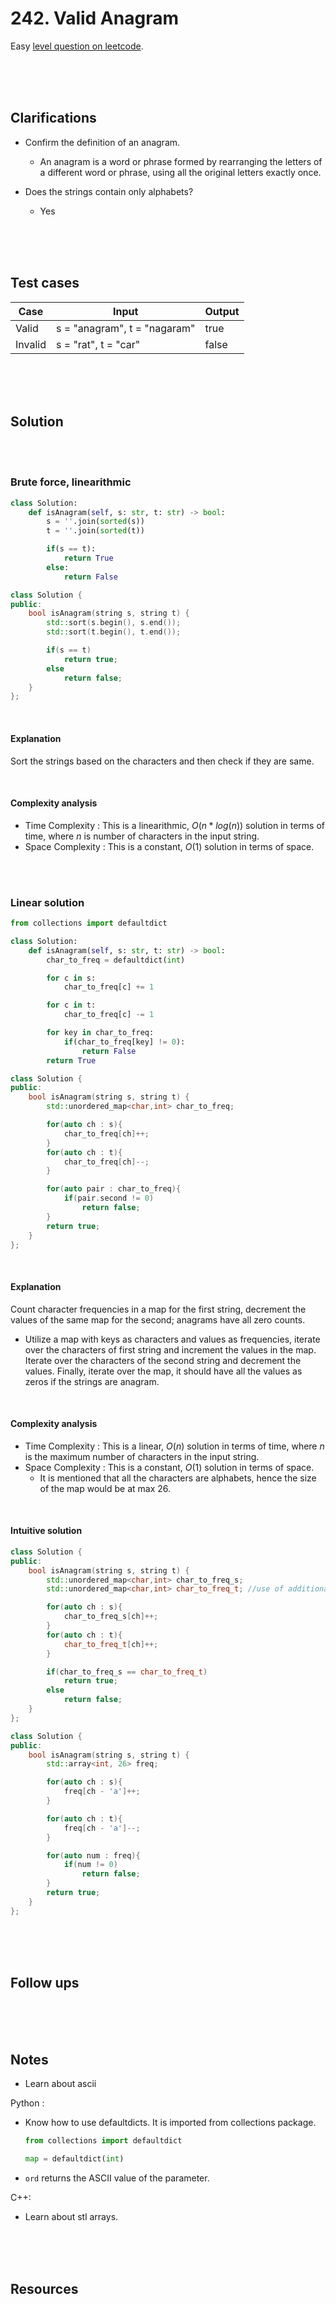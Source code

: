 # 242. Valid Anagram

Easy [level question on leetcode](https://leetcode.com/problems/valid-anagram/description/).

<br>
<br>
<br>

## Clarifications

- Confirm the definition of an anagram.

  - An anagram is a word or phrase formed by rearranging the letters of a different word or phrase, using all the original letters exactly once.

- Does the strings contain only alphabets?

  - Yes

<br>
<br>
<br>

## Test cases

| Case    | Input                        | Output |
| ------- | ---------------------------- | ------ |
| Valid   | s = "anagram", t = "nagaram" | true   |
| Invalid | s = "rat", t = "car"         | false  |

<br>
<br>
<br>

## Solution

<br>
<br>

### Brute force, linearithmic

```py
class Solution:
    def isAnagram(self, s: str, t: str) -> bool:
        s = ''.join(sorted(s))
        t = ''.join(sorted(t))

        if(s == t):
            return True
        else:
            return False
```

```cpp
class Solution {
public:
    bool isAnagram(string s, string t) {
        std::sort(s.begin(), s.end());
        std::sort(t.begin(), t.end());

        if(s == t)
            return true;
        else
            return false;
    }
};
```

<br>

#### Explanation

Sort the strings based on the characters and then check if they are same.

<br>

#### Complexity analysis

- Time Complexity : This is a linearithmic, $O(n * log(n))$ solution in terms of time, where $n$ is number of characters in the input string.
- Space Complexity : This is a constant, $O(1)$ solution in terms of space.

<br>
<br>

### Linear solution

```py
from collections import defaultdict

class Solution:
    def isAnagram(self, s: str, t: str) -> bool:
        char_to_freq = defaultdict(int)

        for c in s:
            char_to_freq[c] += 1

        for c in t:
            char_to_freq[c] -= 1

        for key in char_to_freq:
            if(char_to_freq[key] != 0):
                return False
        return True
```

```cpp
class Solution {
public:
    bool isAnagram(string s, string t) {
        std::unordered_map<char,int> char_to_freq;

        for(auto ch : s){
            char_to_freq[ch]++;
        }
        for(auto ch : t){
            char_to_freq[ch]--;
        }

        for(auto pair : char_to_freq){
            if(pair.second != 0)
                return false;
        }
        return true;
    }
};
```

<br>

#### Explanation

Count character frequencies in a map for the first string, decrement the values of the same map for the second; anagrams have all zero counts.

- Utilize a map with keys as characters and values as frequencies, iterate over the characters of first string and increment the values in the map. Iterate over the characters of the second string and decrement the values. Finally, iterate over the map, it should have all the values as zeros if the strings are anagram.

<br>

#### Complexity analysis

- Time Complexity : This is a linear, $O(n)$ solution in terms of time, where $n$ is the maximum number of characters in the input string.
- Space Complexity : This is a constant, $O(1)$ solution in terms of space.
  - It is mentioned that all the characters are alphabets, hence the size of the map would be at max 26.

<br>

#### Intuitive solution

```cpp
class Solution {
public:
    bool isAnagram(string s, string t) {
        std::unordered_map<char,int> char_to_freq_s;
        std::unordered_map<char,int> char_to_freq_t; //use of additional map!

        for(auto ch : s){
            char_to_freq_s[ch]++;
        }
        for(auto ch : t){
            char_to_freq_t[ch]++;
        }

        if(char_to_freq_s == char_to_freq_t)
            return true;
        else
            return false;
    }
};
```

```cpp
class Solution {
public:
    bool isAnagram(string s, string t) {
        std::array<int, 26> freq;

        for(auto ch : s){
            freq[ch - 'a']++;
        }

        for(auto ch : t){
            freq[ch - 'a']--;
        }

        for(auto num : freq){
            if(num != 0)
                return false;
        }
        return true;
    }
};
```

<br>
<br>
<br>

## Follow ups

<br>
<br>
<br>

## Notes

- Learn about ascii

Python :

- Know how to use defaultdicts. It is imported from collections package.

  ```py
  from collections import defaultdict

  map = defaultdict(int)
  ```

- `ord` returns the ASCII value of the parameter.

C++:

- Learn about stl arrays.

<br>
<br>
<br>

## Resources

<br>
<br>
<br>
